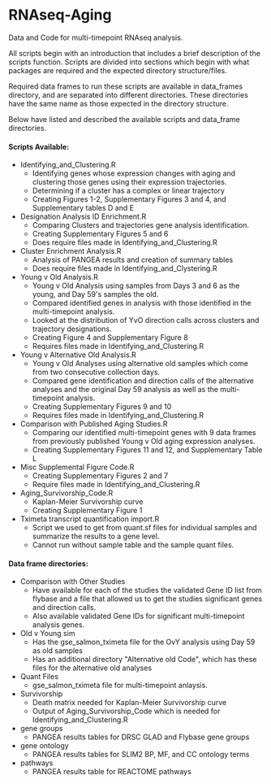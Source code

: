 # RNAseq-Aging

Data and Code for multi-timepoint RNAseq analysis. 

All scripts begin with an introduction that includes a brief description of the scripts function.
Scripts are divided into sections which begin with what packages are required and the expected
directory structure/files. 

Required data frames to run these scripts are available in data_frames directory, and 
are separated into different directories. These directories have the same name as those
expected in the directory structure. 

Below have listed and described the available scripts and data_frame directories. 

#### Scripts Available:

* Identifying_and_Clustering.R
  * Identifying genes whose expression changes with aging and clustering those
  genes using their expression trajectories.
  * Determining if a cluster has a complex or linear trajectory
  * Creating Figures 1-2, Supplementary Figures 3 and 4, and Supplementary tables D and E
* Designation Analysis ID Enrichment.R
  * Comparing Clusters and trajectories gene analysis identification.
  * Creating Supplementary Figures 5 and 6
  * Does require files made in Identifying_and_Clustering.R
* Cluster Enrichment Analysis.R
  * Analysis of PANGEA results and creation of summary tables
  * Does require files made in Identifying_and_Clystering.R
* Young v Old Analysis.R
  * Young v Old Analysis using samples from Days 3 and 6 as the young, and Day 59's samples the old.
  * Compared identified genes in analysis with those identified in the multi-timepoint analysis. 
  * Looked at the distribution of YvO direction calls across clusters and trajectory designations.
  * Creating Figure 4 and Supplementary Figure 8
  * Requires files made in Identifying_and_Clustering.R
* Young v Alternative Old Analysis.R
  * Young v Old Analyses using alternative old samples which come from two consecutive collection days.
  * Compared gene identification and direction calls of the alternative analyses and the original
  Day 59 analysis as well as the multi-timepoint analysis.
  * Creating Supplementary Figures 9 and 10
  * Requires files made in Identifying_and_Clustering.R
* Comparison with Published Aging Studies.R
  * Comparing our identified multi-timepoint genes with 9 data frames from previously published Young v Old aging expression analyses. 
  * Creating Supplementary Figures 11 and 12, and Supplementary Table L
* Misc Supplemental Figure Code.R
  * Creating Supplementary Figures 2 and 7
  * Require files made in Identifying_and_Clustering.R
* Aging_Survivorship_Code.R
  * Kaplan-Meier Survivorship curve
  * Creating Supplementary Figure 1
* Tximeta transcript quantification import.R
  * Script we used to get from quant.sf files for individual samples and
  summarize the results to a gene level.
  * Cannot run without sample table and the sample quant files.
  
#### Data frame directories:

* Comparison with Other Studies
  * Have available for each of the studies the validated Gene ID list from flybase and
  a file that allowed us to get the studies significant genes and direction calls.
  * Also available validated Gene IDs for significant multi-timepoint analysis genes. 
* Old v Young sim
  * Has the gse_salmon_tximeta file for the OvY analysis using Day 59 as old samples
  * Has an additional directory "Alternative old Code", which has these files for the 
  alternative old analyses
* Quant Files
  * gse_salmon_tximeta file for multi-timepoint anlaysis. 
* Survivorship 
  * Death matrix needed for Kaplan-Meier Survivorship curve
  * Output of Aging_Survivorship_Code which is needed for Identifying_and_Clustering.R
* gene groups
  * PANGEA results tables for DRSC GLAD and Flybase gene groups
* gene ontology
  * PANGEA results tables for SLIM2 BP, MF, and CC ontology terms
* pathways
  * PANGEA results table for REACTOME pathways
